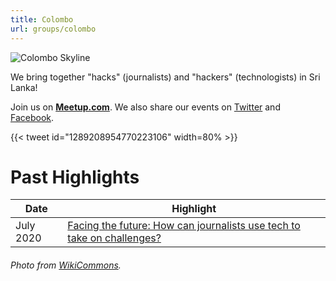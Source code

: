 ```yaml
---
title: Colombo
url: groups/colombo
---
```


![Colombo Skyline](https://upload.wikimedia.org/wikipedia/commons/5/57/UG-LK_Photowalk_-_Colombo_Skyline_-_2017-03-12_%284%29.jpg)

We bring together "hacks" (journalists) and "hackers" (technologists) in Sri Lanka!

Join us on **[Meetup.com](https://www.meetup.com/Hacks-Hackers-Colombo/)**. We also share our events on [Twitter](https://twitter.com/HacksHackersCMB) and [Facebook](https://www.facebook.com/HacksHackersSriLanka/).

{{< tweet id="1289208954770223106" width=80% >}}

# Past Highlights

| **Date**  | **Highlight** |  
|-----------|---------------|  
| July 2020 | [Facing the future: How can journalists use tech to take on challenges?](https://www.meetup.com/Hacks-Hackers-Colombo/events/272213098/) |

###### Photo from [WikiCommons](wikicommons.org).
